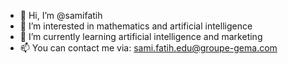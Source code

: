 - 👋 Hi, I’m @samifatih
- 👀 I’m interested in mathematics and artificial intelligence
- 🌱 I’m currently learning artificial intelligence and marketing
- 📫 You can contact me via: sami.fatih.edu@groupe-gema.com

<!---
samifatih/samifatih is a ✨ special ✨ repository because its `README.md` (this file) appears on your GitHub profile.
You can click the Preview link to take a look at your changes.
--->
